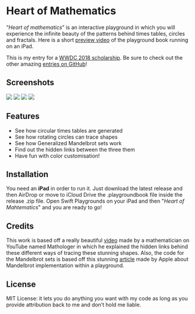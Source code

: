# Heart of Mathematics

“*Heart of mathematics*” is an interactive playground in which you will experience the infinite beauty of the patterns behind times tables, circles and fractals. Here is a short [preview video](https://youtu.be/_BiAqXCkpPA) of the playground book running on an iPad.

This is my entry for a [WWDC 2018 scholarship](https://developer.apple.com/wwdc/scholarships/). Be sure to check out the other amazing [entries on GitHub](https://github.com/wwdc/2018)!

## Screenshots

![](https://i.imgur.com/RvgovOY.jpg)
![](https://i.imgur.com/nViG5Jq.png)
![](https://i.imgur.com/hb4qXrP.jpg)
![](https://i.imgur.com/sFJpEte.jpg)

## Features

  - See how circular times tables are generated
  - See how rotating circles can trace shapes
  - See how Generalized Mandelbrot sets work
  - Find out the hidden links between the three them
  - Have fun with color customisation!

## Installation

You need an **iPad** in order to run it. Just download the latest release and then AirDrop or move to iCloud Drive the .playgroundbook file inside the release .zip file. Open Swift Playgrounds on your iPad and then "*Heart of Mahtematics*" and you are ready to go!

## Credits

This work is based off a really beautiful [video](https://www.youtube.com/watch?v=qhbuKbxJsk8) made by a mathematician on YouTube named Mathologer in which he explained the hidden links behind these different ways of tracing these stunning shapes. Also, the code for the Mandelbrot sets is based off this stunning [article](https://developer.apple.com/swift/blog/?id=26) made by Apple about Mandelbrot implementation within a playground.

## License

MIT License: it lets you do anything you want with my code as long as you provide attribution back to me and don’t hold me liable.
